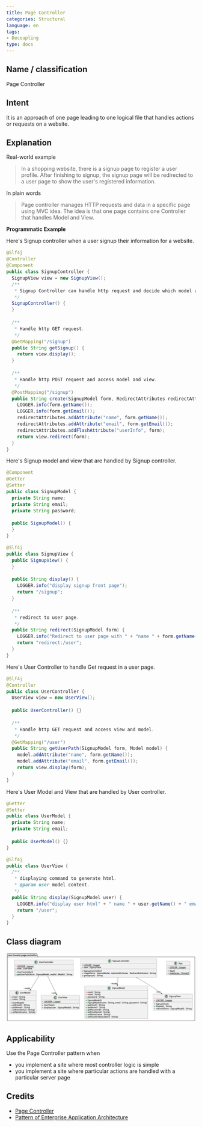 ```yaml
---
title: Page Controller
categories: Structural
language: en
tags:
- Decoupling
type: docs
---
```


## Name / classification

Page Controller

## Intent

It is an approach of one page leading to one logical file that handles actions or requests on a website.

## Explanation

Real-world example

> In a shopping website, there is a signup page to register a user profile.
> After finishing to signup, the signup page will be redirected to a user page to show the user's registered information.

In plain words

> Page controller manages HTTP requests and data in a specific page using MVC idea. 
> The idea is that one page contains one Controller that handles Model and View. 

**Programmatic Example**

Here's Signup controller when a user signup their information for a website.

```java
@Slf4j
@Controller
@Component
public class SignupController {
  SignupView view = new SignupView();
  /**
   * Signup Controller can handle http request and decide which model and view use.
   */
  SignupController() {
  }

  /**
   * Handle http GET request.
   */
  @GetMapping("/signup")
  public String getSignup() {
    return view.display();
  }

  /**
   * Handle http POST request and access model and view.
   */
  @PostMapping("/signup")
  public String create(SignupModel form, RedirectAttributes redirectAttributes) {
    LOGGER.info(form.getName());
    LOGGER.info(form.getEmail());
    redirectAttributes.addAttribute("name", form.getName());
    redirectAttributes.addAttribute("email", form.getEmail());
    redirectAttributes.addFlashAttribute("userInfo", form);
    return view.redirect(form);
  }
}
```
Here's Signup model and view that are handled by Signup controller.

```java
@Component
@Getter
@Setter
public class SignupModel {
  private String name;
  private String email;
  private String password;
  
  public SignupModel() {
  }
}
```

```java
@Slf4j
public class SignupView {
  public SignupView() {
  }

  public String display() {
    LOGGER.info("display signup front page");
    return "/signup";
  }

  /**
   * redirect to user page.
   */
  public String redirect(SignupModel form) {
    LOGGER.info("Redirect to user page with " + "name " + form.getName() + " email " + form.getEmail());
    return "redirect:/user";
  }
}
```

Here's User Controller to handle Get request in a user page.

```java
@Slf4j
@Controller
public class UserController {
  UserView view = new UserView();

  public UserController() {}

  /**
   * Handle http GET request and access view and model.
   */
  @GetMapping("/user")
  public String getUserPath(SignupModel form, Model model) {
    model.addAttribute("name", form.getName());
    model.addAttribute("email", form.getEmail());
    return view.display(form);
  }
}
```

Here's User Model and View that are handled by User controller.
```java
@Getter
@Setter
public class UserModel {
  private String name;
  private String email;

  public UserModel() {}
}
```

```java
@Slf4j
public class UserView {
  /**
   * displaying command to generate html.
   * @param user model content.
   */
  public String display(SignupModel user) {
    LOGGER.info("display user html" + " name " + user.getName() + " email " + user.getEmail());
    return "/user";
  }
}
```

## Class diagram
![alt text](etc/page-controller.urm.png)

## Applicability
Use the Page Controller pattern when
- you implement a site where most controller logic is simple
- you implement a site where particular actions are handled with a particular server page

## Credits
- [Page Controller](https://www.martinfowler.com/eaaCatalog/pageController.html)
- [Pattern of Enterprise Application Architecture](https://www.martinfowler.com/books/eaa.html)